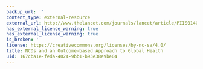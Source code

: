 ```yaml
---
backup_url: ''
content_type: external-resource
external_url: http://www.thelancet.com/journals/lancet/article/PIIS0140-6736(14)62291-1/
has_external_licence_warning: true
has_external_license_warning: true
is_broken: ''
license: https://creativecommons.org/licenses/by-nc-sa/4.0/
title: NCDs and an Outcome-based Approach to Global Health
uid: 167cba1e-feda-4024-9bb1-b93e38e9be04
---
```

